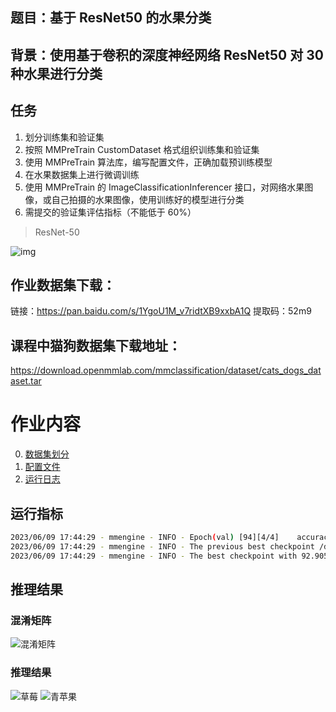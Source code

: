 ## 题目：基于 ResNet50 的水果分类

## 背景：使用基于卷积的深度神经网络 ResNet50 对 30 种水果进行分类

## 任务

1. 划分训练集和验证集
2. 按照 MMPreTrain CustomDataset 格式组织训练集和验证集
3. 使用 MMPreTrain 算法库，编写配置文件，正确加载预训练模型
4. 在水果数据集上进行微调训练
5. 使用 MMPreTrain 的 ImageClassificationInferencer 接口，对网络水果图像，或自己拍摄的水果图像，使用训练好的模型进行分类
6. 需提交的验证集评估指标（不能低于 60%）
> ResNet-50

![img](resource/243638043-21dcc64f-8537-4a5a-9938-5bbf2cc47a0e.png)

## 作业数据集下载：
链接：https://pan.baidu.com/s/1YgoU1M_v7ridtXB9xxbA1Q
提取码：52m9

## 课程中猫狗数据集下载地址：
https://download.openmmlab.com/mmclassification/dataset/cats_dogs_dataset.tar

# 作业内容

0. [数据集划分](dataset_handle/split_dataset.py)
1. [配置文件](config/resnet50_1xb256_coslr-100e_fruit-30.py)
2. [运行日志](log/20230609_172618/20230609_172618.log)

## 运行指标

```bash
2023/06/09 17:44:29 - mmengine - INFO - Epoch(val) [94][4/4]    accuracy/top1: 92.9054  accuracy/top5: 98.6487  data_time: 0.1743  time: 0.3092
2023/06/09 17:44:29 - mmengine - INFO - The previous best checkpoint /data/run01/scz0brk/openmmlab/mmpretrain/work_dir/resnet50/resnet50_1xb256_coslr-100e_fruit-30/best_accuracy_top1_epoch_91.pth is removed
2023/06/09 17:44:29 - mmengine - INFO - The best checkpoint with 92.9054 accuracy/top1 at 94 epoch is saved to best_accuracy_top1_epoch_94.pth.
```

## 推理结果

### 混淆矩阵

![混淆矩阵](result/fruit_matrix.png)

### 推理结果

![草莓](result/草莓.png)
![青苹果](result/青苹果.png)
